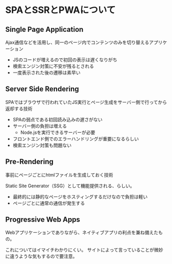 # SPAとSSRとPWAについて

## Single Page Application

Ajax通信などを活用し、同一のページ内でコンテンツのみを切り替えるアプリケーション

- JSのコードが増えるので初回の表示は遅くなりがち
- 検索エンジン対策に不安が残るとされる
- 一度表示された後の遷移は素早い

## Server Side Rendering

SPAではブラウザで行われていたJS実行とページ生成をサーバー側で行ってから返却する技術

- SPAの弱点である初回読み込みの遅さがない
- サーバー側の負担は増える
  - Node.jsを実行できるサーバーが必要
- フロントエンド側でのエラーハンドリングが重要になるらしい
- 検索エンジン対策も問題ない

## Pre-Rendering

事前にページごとにhtmlファイルを生成しておく技術

Static Site Generator（SSG）として機能提供される、らしい。

- 最終的には静的なページをホスティングするだけなので負担は軽い
- ページごとに通常の通信が発生する

## Progressive Web Apps

Webアプリケーションでありながら、ネイティブアプリの利点を兼ね備えたもの。

これについてはイマイチわかりにくい。
サイトによって言っていることが微妙に違うような気もするので要注意。
